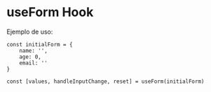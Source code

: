 # useForm Hook

Ejemplo de uso:
```
const initialForm = {
    name: '',
    age: 0,
    email: ''
}

const [values, handleInputChange, reset] = useForm(initialForm)
```